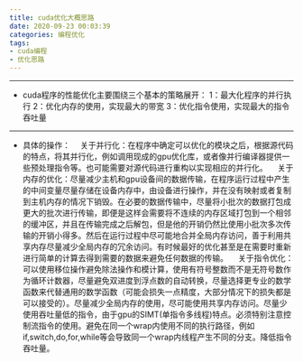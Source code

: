```yaml
---
title: cuda优化大概思路
date: 2020-09-23 00:03:39
categories: 编程优化
tags: 
- cuda编程
- 优化思路
---
```

---

 - cuda程序的性能优化主要围绕三个基本的策略展开：
    1：最大化程序的并行执行
    2：优化内存的使用，实现最大的带宽
    3：优化指令使用，实现最大的指令吞吐量


----------

 

 - 具体的操作：
&ensp;&ensp;关于并行化：在程序中确定可以优化的模块之后，根据源代码的特点，将其并行化，例如调用现成的gpu优化库，或者像并行编译器提供一些预处理指令等。也可能需要对源代码进行重构以实现相应的并行化。
&ensp;&ensp;关于内存的优化：尽量减少主机和gpu设备间的数据传输，在程序运行过程中产生的中间变量尽量存储在设备内存中，由设备进行操作，并在没有映射或者复制到主机内存的情况下销毁。在必要的数据传输中，尽量将小批次的数据打包成更大的批次进行传输，即便是这样会需要将不连续的内存区域打包到一个相邻的缓冲区，并且在传输完成之后解包，但是他的开销仍然比使用小批次多次传输的开销小得多。然后在运行过程中尽可能地合并全局内存访问，善于利用共享内存尽量减少全局内存的冗余访问。有时候最好的优化甚至是在需要时重新进行简单的计算去得到需要的数据来避免任何数据的传输。
&ensp;&ensp;关于指令优化：可以使用移位操作避免除法操作和模计算，使用有符号整数而不是无符号数作为循环计数器，尽量避免双进度到浮点数的自动转换，尽量选择更专业的数学函数来代替通用的数学函数（可能会损失一点精度，大部分情况下的损失都是可以接受的）。尽量减少全局内存的使用，尽可能使用共享内存访问。尽量少使用吞吐量低的指令，由于gpu的SIMT(单指令多线程)特点。必须特别注意控制流指令的使用。避免在同一个wrap内使用不同的执行路径，例如if,switch,do,for,while等会导致同一个wrap内线程产生不同的分支。降低指令吞吐量。
